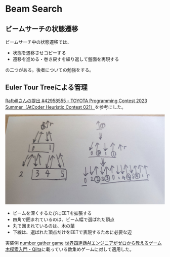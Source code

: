 # Beam Search

## ビームサーチの状態遷移

ビームサーチ中の状態遷移では、

- 状態を遷移させコピーする
- 遷移を進める・巻き戻すを繰り返して盤面を再現する

の二つがある。後者についての勉強をする。

## Euler Tour Treeによる管理

[Rafbillさんの提出 #42958555 - TOYOTA Programming Contest 2023 Summer（AtCoder Heuristic Contest 021）](https://atcoder.jp/contests/ahc021/submissions/42958555)を参考にした。

![eet](eet.jpg)

- ビームを深くするたびにEETを拡張する
- 四角で囲まれているのは、ビーム幅で選ばれた頂点
- 丸で囲まれているのは、木の葉
- 下線は、選ばれた頂点だけをEETで表現するために必要な辺

実装例 [number gather game](number_gather_game.cpp) [世界四連覇AIエンジニアがゼロから教えるゲーム木探索入門 - Qiita](https://qiita.com/thun-c/items/058743a25c37c87b8aa4)に載っている数集めゲームに対して適用した。
